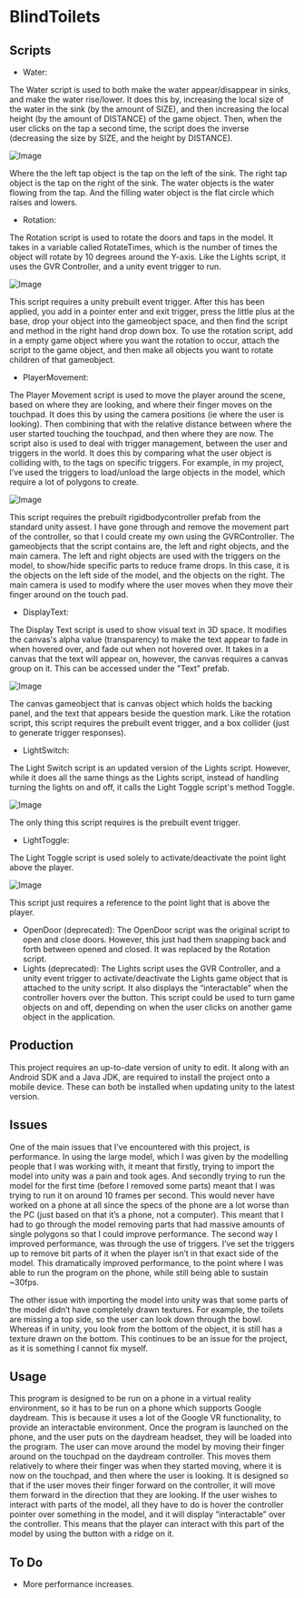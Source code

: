 # BlindToilets

## Scripts
- Water:
<p>The Water script is used to both make the water appear/disappear in sinks, and make the water rise/lower. It does this by, increasing the local size of the water in the sink (by the amount of SIZE), and then increasing the local height (by the amount of DISTANCE) of the game object. Then, when the user clicks on the tap a second time, the script does the inverse (decreasing the size by SIZE, and the height by DISTANCE).
  
![Image](images/Water.png)

Where the the left tap object is the tap on the left of the sink. The right tap object is the tap on the right of the sink. The water objects is the water flowing from the tap. And the filling water object is the flat circle which raises and lowers.</p>
- Rotation:
<p>The Rotation script is used to rotate the doors and taps in the model. It takes in a variable called RotateTimes, which is the number of times the object will rotate by 10 degrees around the Y-axis. Like the Lights script, it uses the GVR Controller, and a unity event trigger to run.

![Image](images/Rotation.png)

This script requires a unity prebuilt event trigger. After this has been applied, you add in a pointer enter and exit trigger, press the little plus at the base, drop your object into the gameobject space, and then find the script and method in the right hand drop down box. To use the rotation script, add in a empty game object where you want the rotation to occur, attach the script to the game object, and then make all objects you want to rotate children of that gameobject.</p>
- PlayerMovement:
<p>The Player Movement script is used to move the player around the scene, based on where they are looking, and where their finger moves on the touchpad. It does this by using the camera positions (ie where the user is looking). Then combining that with the relative distance between where the user started touching the touchpad, and then where they are now. The script also is used to deal with trigger management, between the user and triggers in the world. It does this by comparing what the user object is colliding with, to the tags on specific triggers. For example, in my project, I’ve used the triggers to load/unload the large objects in the model, which require a lot of polygons to create.

![Image](images/PlayerMovement.png)

This script requires the prebuilt rigidbodycontroller prefab from the standard unity assest. I have gone through and remove the movement part of the controller, so that I could create my own using the GVRController. The gameobjects that the script contains are, the left and right objects, and the main camera. The left and right objects are used with the triggers on the model, to show/hide specific parts to reduce frame drops. In this case, it is the objects on the left side of the model, and the objects on the right. The main camera is used to modify where the user moves when they move their finger around on the touch pad.</p>
- DisplayText:
<p>The Display Text script is used to show visual text in 3D space. It modifies the canvas's alpha value (transparency) to make the text appear to fade in when hovered over, and fade out when not hovered over. It takes in a canvas that the text will appear on, however, the canvas requires a canvas group on it. This can be accessed under the "Text" prefab.

![Image](images/DisplayText.png)

The canvas gameobject that is canvas object which holds the backing panel, and the text that appears beside the question mark. Like the rotation script, this script requires the prebuilt event trigger, and a box collider (just to generate trigger responses).</p>
- LightSwitch:
<p>The Light Switch script is an updated version of the Lights script. However, while it does all the same things as the Lights script, instead of handling turning the lights on and off, it calls the Light Toggle script's method Toggle.

![Image](images/LightSwitch.png)

The only thing this script requires is the prebuilt event trigger.</p>
- LightToggle:
<p>The Light Toggle script is used solely to activate/deactivate the point light above the player.
  
![Image](images/LightToggle.png)

This script just requires a reference to the point light that is above the player.</p>
- OpenDoor (deprecated):
The OpenDoor script was the original script to open and close doors. However, this just had them snapping back and forth between opened and closed. It was replaced by the Rotation script.
- Lights (deprecated):
The Lights script uses the GVR Controller, and a unity event trigger to activate/deactivate the Lights game object that is attached to the unity script. It also displays the “interactable” when the controller hovers over the button. This script could be used to turn game objects on and off, depending on when the user clicks on another game object in the application.

## Production
This project requires an up-to-date version of unity to edit. It along with an Android SDK and a Java JDK, are required to install the project onto a mobile device. These can both be installed when updating unity to the latest version.

## Issues
One of the main issues that I’ve encountered with this project, is performance. In using the large model, which I was given by the modelling people that I was working with, it meant that firstly, trying to import the model into unity was a pain and took ages. And secondly trying to run the model for the first time (before I removed some parts) meant that I was trying to run it on around 10 frames per second. This would never have worked on a phone at all since the specs of the phone are a lot worse than the PC (just based on that it’s a phone, not a computer). This meant that I had to go through the model removing parts that had massive amounts of single polygons so that I could improve performance. The second way I improved performance, was through the use of triggers. I’ve set the triggers up to remove bit parts of it when the player isn’t in that exact side of the model. This dramatically improved performance, to the point where I was able to run the program on the phone, while still being able to sustain ~30fps.

The other issue with importing the model into unity was that some parts of the model didn’t have completely drawn textures. For example, the toilets are missing a top side, so the user can look down through the bowl. Whereas if in unity, you look from the bottom of the object, it is still has a texture drawn on the bottom. This continues to be an issue for the project, as it is something I cannot fix myself.

## Usage
This program is designed to be run on a phone in a virtual reality environment, so it has to be run on a phone which supports Google daydream. This is because it uses a lot of the Google VR functionality, to provide an interactable environment. Once the program is launched on the phone, and the user puts on the daydream headset, they will be loaded into the program. The user can move around the model by moving their finger around on the touchpad on the daydream controller. This moves them relatively to where their finger was when they started moving, where it is now on the touchpad, and then where the user is looking. It is designed so that if the user moves their finger forward on the controller, it will move them forward in the direction that they are looking.
If the user wishes to interact with parts of the model, all they have to do is hover the controller pointer over something in the model, and it will display “interactable” over the controller. This means that the player can interact with this part of the model by using the button with a ridge on it.

## To Do
- More performance increases.
